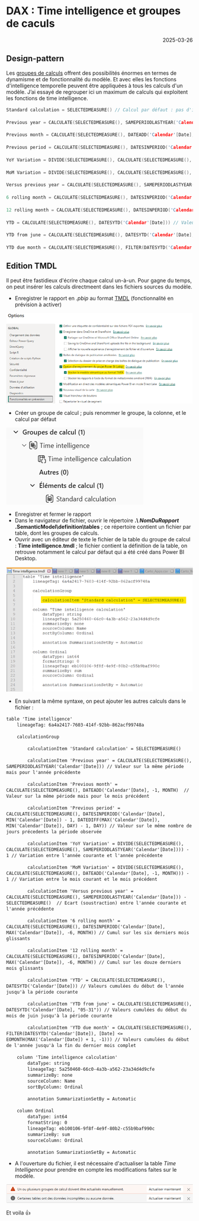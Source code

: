 # DAX : Time intelligence et groupes de caculs
<p style="text-align: right;">2025-03-26</p>

## Design-pattern

Les [groupes de calculs](https://1avergne.github.io/Articles/PowerBi/20240425-calculation-group.html) offrent des possibilités énormes en termes de dynamisme et de fonctionnalité du modèle. Et avec elles les fonctions d'intelligence temporelle peuvent être appliquées à tous les calculs d'un modèle.
J’ai essayé de regrouper ici un maximum de calculs qui exploitent les fonctions de time intelligence.

```C
Standard calculation = SELECTEDMEASURE() // Calcul par défaut : pas d'impact

Previous year = CALCULATE(SELECTEDMEASURE(), SAMEPERIODLASTYEAR('Calendar'[Date])) // Valeur sur la même période mais pour l'année précédente 

Previous month = CALCULATE(SELECTEDMEASURE(), DATEADD('Calendar'[Date], -1, MONTH)  // Valeur sur la même période mais pour le mois précédent

Previous period = CALCULATE(SELECTEDMEASURE(), DATESINPERIOD('Calendar'[Date], MIN('Calendar'[Date]) - 1, DATEDIFF(MAX('Calendar'[Date]), MIN('Calendar'[Date]), DAY) - 1, DAY)) // Valeur sur le même nombre de jours précedents la période observée

YoY Variation = DIVIDE(SELECTEDMEASURE(), CALCULATE(SELECTEDMEASURE(), SAMEPERIODLASTYEAR('Calendar'[Date]))) - 1 // Variation entre l'année courante et l'année précédente

MoM Variation = DIVIDE(SELECTEDMEASURE(), CALCULATE(SELECTEDMEASURE(), DATEADD('Calendar'[Date], -1, MONTH))) - 1 // Variation entre le mois courant et le mois précédent

Versus previous year = CALCULATE(SELECTEDMEASURE(), SAMEPERIODLASTYEAR('Calendar'[Date])) - SELECTEDMEASURE()  // Ecart (soustraction) entre l'année courante et l'année précédente

6 rolling month = CALCULATE(SELECTEDMEASURE(), DATESINPERIOD('Calendar'[Date], MAX('Calendar'[Date]), -6, MONTH)) // Cumul sur les six derniers mois glissants

12 rolling month = CALCULATE(SELECTEDMEASURE(), DATESINPERIOD('Calendar'[Date], MAX('Calendar'[Date]), -6, MONTH)) // Cumul sur les douze derniers mois glissants

YTD = CALCULATE(SELECTEDMEASURE(), DATESYTD('Calendar'[Date])) // Valeurs cumulées du début de l'année jusqu'à la période courante

YTD from june = CALCULATE(SELECTEDMEASURE(), DATESYTD('Calendar'[Date], "05-31")) // Valeurs cumulées du début du mois de juin jusqu'à la période courante

YTD due month = CALCULATE(SELECTEDMEASURE(), FILTER(DATESYTD('Calendar'[Date]), [Date] <= EOMONTH(MAX('Calendar'[Date]) + 1, -1))) // Valeurs cumulées du début de l'année jusqu'à la fin du dernier mois complet
```

## Edition TMDL

Il peut être fastidieux d'écrire chaque calcul un-à-un. Pour gagne du temps, on peut insérer les calculs directmeent dans les fichiers sources du modèle.

- Enregistrer le rapport en _.pbip_ au format [TMDL](https://learn.microsoft.com/fr-fr/analysis-services/tmdl/tmdl-overview) (fonctionnalité en prévision à activer)
 
![image](/Images/20250326-dax-time-intelligence/20250326-calculation_group_tmdlOption.png)

- Créer un groupe de calcul ; puis renommer le groupe, la colonne, et le calcul par défaut
 
![image](/Images/20250326-dax-time-intelligence/20250326-calculation_group_init.png)

- Enregistrer et fermer le rapport
- Dans le navigateur de fichier, ouvrir le répertoire **.\ _NomDuRapport_ .SemanticModel\definition\tables** ; ce répertoire contient un fichier par table, dont les groupes de calculs. 
- Ouvrir avec un éditeur de texte le fichier de la table du groupe de calcul : **Time intelligence.tmdl** ; le fichier contient la définition de la table, on retrouve notamment le calcul par défaut qui a été créé dans Power BI Desktop.

![image](/Images/20250326-dax-time-intelligence/20250326-calculation_group_fileV1.png)

- En suivant la même syntaxe, on peut ajouter les autres calculs dans le fichier :

```tmdl
table 'Time intelligence'
	lineageTag: 6a4a2417-7603-414f-92bb-862acf99748a

	calculationGroup

		calculationItem 'Standard calculation' = SELECTEDMEASURE()

		calculationItem 'Previous year' = CALCULATE(SELECTEDMEASURE(), SAMEPERIODLASTYEAR('Calendar'[Date])) // Valeur sur la même période mais pour l'année précédente 

		calculationItem 'Previous month' = CALCULATE(SELECTEDMEASURE(), DATEADD('Calendar'[Date], -1, MONTH)  // Valeur sur la même période mais pour le mois précédent

		calculationItem 'Previous period' = CALCULATE(SELECTEDMEASURE(), DATESINPERIOD('Calendar'[Date], MIN('Calendar'[Date]) - 1, DATEDIFF(MAX('Calendar'[Date]), MIN('Calendar'[Date]), DAY) - 1, DAY)) // Valeur sur le même nombre de jours précedents la période observée

		calculationItem 'YoY Variation' = DIVIDE(SELECTEDMEASURE(), CALCULATE(SELECTEDMEASURE(), SAMEPERIODLASTYEAR('Calendar'[Date]))) - 1 // Variation entre l'année courante et l'année précédente

		calculationItem 'MoM Variation' = DIVIDE(SELECTEDMEASURE(), CALCULATE(SELECTEDMEASURE(), DATEADD('Calendar'[Date], -1, MONTH))) - 1 // Variation entre le mois courant et le mois précédent

		calculationItem 'Versus previous year' = CALCULATE(SELECTEDMEASURE(), SAMEPERIODLASTYEAR('Calendar'[Date])) - SELECTEDMEASURE()  // Ecart (soustraction) entre l'année courante et l'année précédente

		calculationItem '6 rolling month' = CALCULATE(SELECTEDMEASURE(), DATESINPERIOD('Calendar'[Date], MAX('Calendar'[Date]), -6, MONTH)) // Cumul sur les six derniers mois glissants

		calculationItem '12 rolling month' = CALCULATE(SELECTEDMEASURE(), DATESINPERIOD('Calendar'[Date], MAX('Calendar'[Date]), -6, MONTH)) // Cumul sur les douze derniers mois glissants

		calculationItem 'YTD' = CALCULATE(SELECTEDMEASURE(), DATESYTD('Calendar'[Date])) // Valeurs cumulées du début de l'année jusqu'à la période courante

		calculationItem 'YTD from june' = CALCULATE(SELECTEDMEASURE(), DATESYTD('Calendar'[Date], "05-31")) // Valeurs cumulées du début du mois de juin jusqu'à la période courante

		calculationItem 'YTD due month' = CALCULATE(SELECTEDMEASURE(), FILTER(DATESYTD('Calendar'[Date]), [Date] <= EOMONTH(MAX('Calendar'[Date]) + 1, -1))) // Valeurs cumulées du début de l'année jusqu'à la fin du dernier mois complet
				
	column 'Time intelligence calculation'
		dataType: string
		lineageTag: 5a250460-66c0-4a3b-a562-23a34d4d9cfe
		summarizeBy: none
		sourceColumn: Name
		sortByColumn: Ordinal

		annotation SummarizationSetBy = Automatic

	column Ordinal
		dataType: int64
		formatString: 0
		lineageTag: eb100106-9f8f-4e9f-80b2-c55b9baf990c
		summarizeBy: sum
		sourceColumn: Ordinal

		annotation SummarizationSetBy = Automatic
```
- A l'ouverture du fichier, il est nécessaire d'actualiser la table _Time Intelligence_ pour prendre en compte les modifications faites sur le modèle.

![image](/Images/20250326-dax-time-intelligence/20250326-calculation_group_refreshNow.png)

Et voila 👍